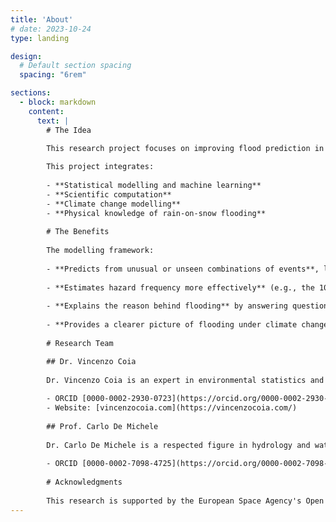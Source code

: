 ```yaml
---
title: 'About'
# date: 2023-10-24
type: landing

design:
  # Default section spacing
  spacing: "6rem"

sections:
  - block: markdown
    content:
      text: |
        # The Idea

        This research project focuses on improving flood prediction in the Alps by analyzing compound climate events like rain-on-snow flooding. It aims to integrate statistical and machine learning methods to create a robust model that can predict flood scenarios and their probabilities. This model aims to support disaster preparedness and contribute to climate resilience by utilizing satellite data to explore new combinations of flood hazards and their impacts. 
        
        This project integrates:
        
        - **Statistical modelling and machine learning**
        - **Scientific computation**
        - **Climate change modelling**
        - **Physical knowledge of rain-on-snow flooding**
        
        # The Benefits
        
        The modelling framework:
        
        - **Predicts from unusual or unseen combinations of events**, like rain-on-snow. This is achieved through statistical advances to predict the compounding effect of events leading to flooding.
        
        - **Estimates hazard frequency more effectively** (e.g., the 100-year flood), emerging as a result of the model being informed of the events leading to the flooding. This results in more informed infrastructure design and better risk-informed decision making.
        
        - **Explains the reason behind flooding** by answering questions like: What paths in the event tree are most likely to lead to a 100-year flood? What is the probability of a 200-year flood, given a large snowpack this winter? This allows stakeholders to explore critical 'what-if' scenarios, making informed decisions in emergency response planning and resource management.
        
        - **Provides a clearer picture of flooding under climate change** from the improved understanding of events leading up to flooding.
        
        # Research Team

        ## Dr. Vincenzo Coia
        
        Dr. Vincenzo Coia is an expert in environmental statistics and hydrological research, focusing on innovative approaches to modeling complex climate-related hazards. His work includes developing models for flood and drought prediction, integrating machine learning with traditional hydrological methods. Dr. Coia has contributed to projects such as the Nicola Valley Floodplain Mapping and Flooding under Climate Change in Western Canada, which have supported government initiatives and improved floodplain mapping. His development of the Probaverse R Packages and hydrotechnical machine learning models reflects his ongoing commitment to advancing scientific computing practices. 
        
        - ORCID [0000-0002-2930-0723](https://orcid.org/0000-0002-2930-0723)
        - Website: [vincenzocoia.com](https://vincenzocoia.com/)
        
        ## Prof. Carlo De Michele
        
        Dr. Carlo De Michele is a respected figure in hydrology and water resource engineering at the Politecnico di Milano. His work focuses on multivariate modeling of hydrologic and geophysical extreme events, contributing significantly to the understanding and management of these phenomena. Prof. De Michele has guided numerous students and researchers, fostering a collaborative environment that advances the field. His involvement in international collaborations and training schools highlights his commitment to education and research in climate-related events. 
        
        - ORCID [0000-0002-7098-4725](https://orcid.org/0000-0002-7098-4725)
        
        # Acknowledgments
        
        This research is supported by the European Space Agency's Open Space Innovation Platform (OSIP) and the Politecnico di Milano. You can find the ESA's project page [here](https://activities.esa.int/4000147698). We extend our gratitude to our collaborators and funding partners for their invaluable contributions.
---
```



